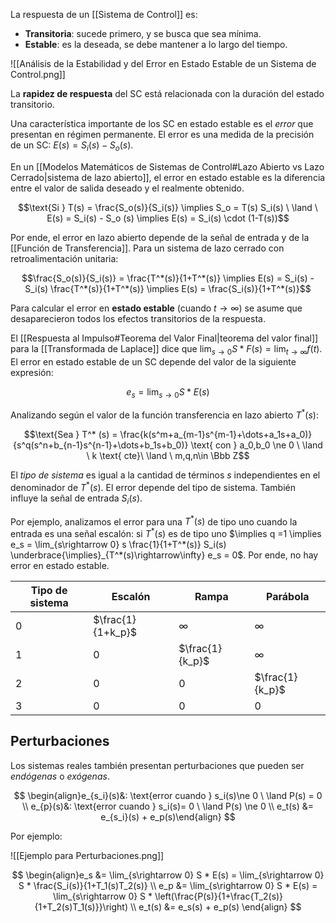 La respuesta de un [[Sistema de Control]] es:

- **Transitoria**: sucede primero, y se busca que sea mínima.
- **Estable**: es la deseada, se debe mantener a lo largo del tiempo.

![[Análisis de la Estabilidad y del Error en Estado Estable de un Sistema de Control.png]]

La **rapidez de respuesta** del SC está relacionada con la duración del estado transitorio.

Una característica importante de los SC en estado estable es el _error_ que presentan en régimen permanente. El error es una medida de la precisión de un SC: $E(s)=S_i(s)-S_o(s)$.

En un [[Modelos Matemáticos de Sistemas de Control#Lazo Abierto vs Lazo Cerrado|sistema de lazo abierto]], el error en estado estable es la diferencia entre el valor de salida deseado y el realmente obtenido.

$$\text{Si } T(s) = \frac{S_o(s)}{S_i(s)} \implies S_o = T(s) S_i(s) \ \land \ E(s) = S_i(s) - S_o (s) \implies E(s) = S_i(s) \cdot (1-T(s))$$

Por ende, el error en lazo abierto depende de la señal de entrada y de la [[Función de Transferencia]]. Para un sistema de lazo cerrado con retroalimentación unitaria:

$$\frac{S_o(s)}{S_i(s)} = \frac{T^*(s)}{1+T^*(s)} \implies E(s) = S_i(s) - S_i(s) \frac{T^*(s)}{1+T^*(s)} \implies E(s) = \frac{S_i(s)}{1+T^*(s)}$$

Para calcular el error en **estado estable** (cuando $t\longrightarrow \infty$) se asume que desaparecieron todos los efectos transitorios de la respuesta.

El [[Respuesta al Impulso#Teorema del Valor Final|teorema del valor final]] para la [[Transformada de Laplace]] dice que $\lim_{s\rightarrow 0} S * F(s) = \lim_{t\rightarrow \infty} f(t)$. El error en estado estable de un SC depende del valor de la siguiente expresión:

$$e_s = \lim_{s\rightarrow 0} S * E(s)$$

Analizando según el valor de la función transferencia en lazo abierto $T^*(s)$:

$$\text{Sea } T^* (s) = \frac{k(s^m+a_{m-1}s^{m-1}+\dots+a_1s+a_0)}{s^q(s^n+b_{n-1}s^{n-1}+\dots+b_1s+b_0)} \text{ con } a_0,b_0 \ne 0 \ \land \ k \text{ cte}\ \land \ m,q,n\in \Bbb Z$$

El _tipo de sistema_ es igual a la cantidad de términos $s$ independientes en el denominador de $T^*(s)$. El error depende del tipo de sistema. También influye la señal de entrada $S_i(s)$.

Por ejemplo, analizamos el error para una $T^*(s)$ de tipo uno cuando la entrada es una señal escalón: si $T^*(s)$ es de tipo uno $\implies q =1 \implies e_s = \lim_{s\rightarrow 0} s \frac{1}{1+T^*(s)} S_i(s) \underbrace{\implies}_{T^*(s)\rightarrow\infty} e_s = 0$. Por ende, no hay error en estado estable.

| Tipo de sistema | Escalón           | Rampa           | Parábola        |
| --------------- | ----------------- | --------------- | --------------- |
| $0$             | $\frac{1}{1+k_p}$ | $\infty$        | $\infty$        |
| $1$             | $0$               | $\frac{1}{k_p}$ | $\infty$        |
| $2$             | $0$               | $0$             | $\frac{1}{k_p}$ |
| $3$             | $0$               | $0$             | $0$             |

## Perturbaciones

Los sistemas reales también presentan perturbaciones que pueden ser _endógenas_ o _exógenas_.

$$
\begin{align}e_{s_i}(s)&: \text{error cuando } s_i(s)\ne 0 \ \land P(s) = 0 \\
e_{p}(s)&: \text{error cuando } s_i(s)= 0 \ \land P(s) \ne 0 \\
e_t(s) &= e_{s_i}(s) + e_p(s)\end{align}
$$

Por ejemplo:

![[Ejemplo para Perturbaciones.png]]

$$
\begin{align}e_s &= \lim_{s\rightarrow 0} S * E(s) = \lim_{s\rightarrow 0} S * \frac{S_i(s)}{1+T_1(s)T_2(s)} \\
e_p &= \lim_{s\rightarrow 0} S * E(s) = \lim_{s\rightarrow 0} S * \left(\frac{P(s)}{1+\frac{T_2(s)}{1+T_2(s)T_1(s)}}\right) \\
e_t(s) &= e_s(s) + e_p(s)
\end{align}
$$
